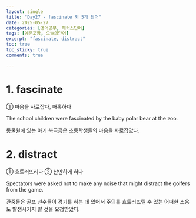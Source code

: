 ```yaml
---
layout: single
title: "Day27 - fascinate 외 5개 단어"
date: 2025-05-27
categories: [영어공부, 해커스단어]
tags: [예문포함, 오늘의단어]
excerpt: "fascinate, distract"
toc: true
toc_sticky: true
comments: true

---
```


# 1. fascinate
① 마음을 사로잡다, 매혹하다

The school children were fascinated by the baby polar bear at the zoo.

동물원에 있는 아기 북극곰은 초등학생들의 마음을 사로잡았다.

# 2. distract
① 흐트러뜨리다 ② 산만하게 하다

Spectators were asked not to make any noise that might distract the golfers from the game.

관중들은 골프 선수들이 경기를 하는 데 있어서 주의를 흐트러뜨릴 수 있는 어떠한 소음도 발생시키지 말 것을 요청받았다.